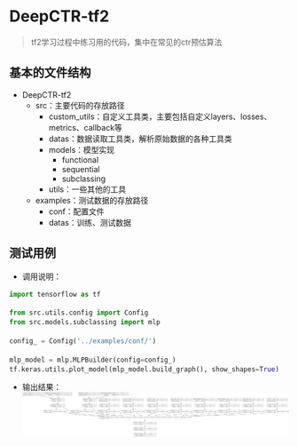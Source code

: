 # DeepCTR-tf2
> tf2学习过程中练习用的代码，集中在常见的ctr预估算法

## 基本的文件结构
- DeepCTR-tf2
  - src：主要代码的存放路径
    - custom_utils：自定义工具类，主要包括自定义layers、losses、metrics、callback等
    - datas：数据读取工具类，解析原始数据的各种工具类
    - models：模型实现
      - functional
      - sequential
      - subclassing
    - utils：一些其他的工具
  - examples：测试数据的存放路径
    - conf：配置文件
    - datas：训练、测试数据
  
## 测试用例
* 调用说明：
```python
import tensorflow as tf

from src.utils.config import Config
from src.models.subclassing import mlp

config_ = Config('../examples/conf/')

mlp_model = mlp.MLPBuilder(config=config_)
tf.keras.utils.plot_model(mlp_model.build_graph(), show_shapes=True)
```
* 输出结果：
![img.png](docs/pics/img.png)